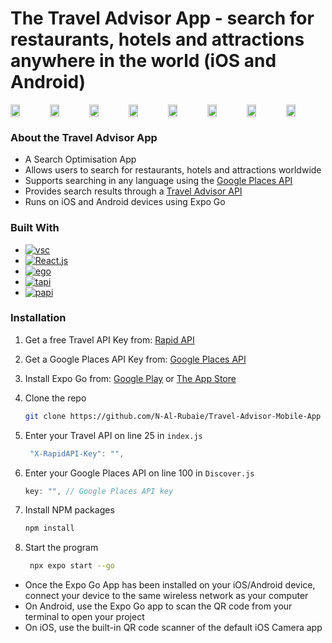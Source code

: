 # The Travel Advisor App - search for restaurants, hotels and attractions anywhere in the world (iOS and Android)

<div style="display: flex;">
    <img src="https://github.com/N-Al-Rubaie/Travel-Advisor-Mobile-App/assets/124283031/eff0b286-40c7-4f35-860c-30d702f1c242" style="width: 24%;" />
    <img src="https://github.com/N-Al-Rubaie/Travel-Advisor-Mobile-App/assets/124283031/c35e60f9-be5e-4f39-86f8-51f219bd4a57" style="width: 24%;" />
    <img src="https://github.com/N-Al-Rubaie/Travel-Advisor-Mobile-App/assets/124283031/75bb8002-f077-4af1-abd4-d081099da9e5" style="width: 24%;" />
    <img src="https://github.com/N-Al-Rubaie/Travel-Advisor-Mobile-App/assets/124283031/a8f170f0-22d3-440f-a101-b7102fa16896" style="width: 24%;" />
    <img src="https://github.com/N-Al-Rubaie/Travel-Advisor-Mobile-App/assets/124283031/ac720b2e-0304-491f-a835-4205bf7691b8" style="width: 24%;" />
    <img src="https://github.com/N-Al-Rubaie/Travel-Advisor-Mobile-App/assets/124283031/30dd7c0e-58b4-4ca1-8d8d-0594867a26e1" style="width: 24%;" />
    <img src="https://github.com/N-Al-Rubaie/Travel-Advisor-Mobile-App/assets/124283031/81f0633a-a023-4167-8459-1e17ee549e7e" style="width: 24%;" />
    <img src="https://github.com/N-Al-Rubaie/Travel-Advisor-Mobile-App/assets/124283031/09ad6d87-0616-4141-9982-2965335cee43" style="width: 24%;" />
</div>

### About the Travel Advisor App
* A Search Optimisation App
* Allows users to search for restaurants, hotels and attractions worldwide
* Supports searching in any language using the [Google Places API](https://developers.google.com/maps/documentation/places/web-service)
* Provides search results through a [Travel Advisor API](https://rapidapi.com/apidojo/api/travel-advisor)
* Runs on iOS and Android devices using Expo Go

### Built With

* [![vsc]][vsc-url]
* [![React.js]][React-url]
* [![ego]][ego-url]
* [![tapi]][tapi-url]
* [![papi]][papi-url]

### Installation

1. Get a free Travel API Key from: [Rapid API](https://rapidapi.com/apidojo/api/travel-advisor)
2. Get a Google Places API Key from: [Google Places API](https://developers.google.com/maps/documentation/places/web-service)
3. Install Expo Go from: [Google Play](https://play.google.com/store/apps/details?id=host.exp.exponent&hl=en&gl=US&pli=1) or [The App Store](https://apps.apple.com/us/app/expo-go/id982107779)
4. Clone the repo
   ```sh
   git clone https://github.com/N-Al-Rubaie/Travel-Advisor-Mobile-App
   ```

5. Enter your Travel API on line 25 in `index.js`
   ```js
    "X-RapidAPI-Key": "",
   ```
6. Enter your Google Places API on line 100 in `Discover.js` 
   ```js
   key: "", // Google Places API key
   ```
7. Install NPM packages
   ```sh
   npm install
   ```
8. Start the program
   ```sh
    npx expo start --go   
   ```
* Once the Expo Go App has been installed on your iOS/Android device, connect your device to the same wireless network as your computer
* On Android, use the Expo Go app to scan the QR code from your terminal to open your project 
* On iOS, use the built-in QR code scanner of the default iOS Camera app


<!-- MARKDOWN LINKS & IMAGES -->
<!-- https://www.markdownguide.org/basic-syntax/#reference-style-links -->

[linkedin-shield]: https://img.shields.io/badge/-LinkedIn-black.svg?style=for-the-badge&logo=linkedin&colorB=555
[linkedin-url]: https://linkedin.com/in/linkedin_username

[React.js]: https://img.shields.io/badge/React-20232A?style=for-the-badge&logo=react&logoColor=61DAFB
[React-url]: https://reactjs.org/

[vsc]: https://img.shields.io/badge/Visual%20Studio%20Code-blue
[vsc-url]: https://code.visualstudio.com/

[ego]: https://img.shields.io/badge/Expo%20Go%20-%20black
[ego-url]: https://expo.dev/

[tapi]: https://img.shields.io/badge/Travel%20Advisor%20API%20-%20blue
[tapi-url]: https://rapidapi.com/apidojo/api/travel-advisor

[papi]: https://img.shields.io/badge/Google%20Places%20API%20-%20green
[papi-url]: https://developers.google.com/maps/documentation/places/web-service


<br/>
